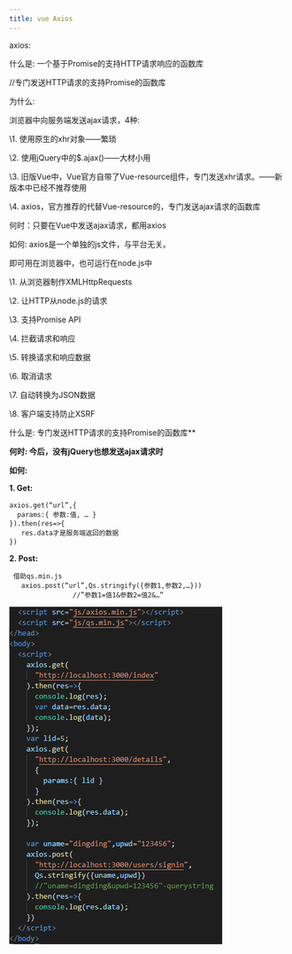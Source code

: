 ```yaml
---
title: vue Axios
---
```




 axios:

 什么是: 一个基于Promise的支持HTTP请求响应的函数库

//专门发送HTTP请求的支持Promise的函数库

 为什么:

 浏览器中向服务端发送ajax请求，4种:

  \1. 使用原生的xhr对象——繁琐

  \2. 使用jQuery中的$.ajax()——大材小用

  \3. 旧版Vue中，Vue官方自带了Vue-resource组件，专门发送xhr请求。——新版本中已经不推荐使用

  \4. axios，官方推荐的代替Vue-resource的，专门发送ajax请求的函数库

 何时：只要在Vue中发送ajax请求，都用axios

 如何: axios是一个单独的js文件，与平台无关。

  即可用在浏览器中，也可运行在node.js中

\1. 从浏览器制作XMLHttpRequests

\2. 让HTTP从node.js的请求

\3. 支持Promise API

\4. 拦截请求和响应

\5. 转换请求和响应数据

\6. 取消请求

\7. 自动转换为JSON数据

\8. 客户端支持防止XSRF





什么是: 专门发送HTTP请求的支持Promise的函数库**

 **何时: 今后，没有jQuery也想发送ajax请求时**

 **如何:**



**1. Get:**

```
axios.get(“url”,{
  params:{ 参数:值, … }
}).then(res=>{
   res.data才是服务端返回的数据
})
```



**2. Post:**

```
 借助qs.min.js
   axios.post(“url”,Qs.stringify({参数1,参数2,…}))
                //”参数1=值1&参数2=值2&…”

```





![imager](https://raw.githubusercontent.com/kevin9281/-/master/vue-axios.png)